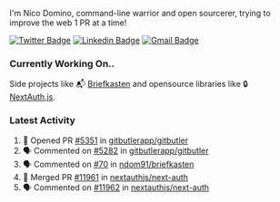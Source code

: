 
I'm Nico Domino, command-line warrior and open sourcerer, trying to improve the web 1 PR at a time!

[![Twitter Badge](https://img.shields.io/badge/-@ndom91-1ca0f1?style=flat-square&labelColor=1ca0f1&logo=twitter&logoColor=white&link=https://twitter.com/ndom91)](https://twitter.com/ndom91) [![Linkedin Badge](https://img.shields.io/badge/-ndom91-blue?style=flat-square&logo=Linkedin&logoColor=white&link=https://www.linkedin.com/in/ndom91/)](https://www.linkedin.com/in/ndom91/) [![Gmail Badge](https://img.shields.io/badge/-yo@ndo.dev-c14438?style=flat-square&logo=mail.ru&logoColor=white&link=mailto:yo@ndo.dev)](mailto:yo@ndo.dev)

### Currently Working On..

Side projects like 📬 [Briefkasten](https://briefkastenhq.com) and opensource libraries like 🔒 [NextAuth.js](https://github.com/nextauthjs/next-auth).

<!--START_SECTION_PROFILE_VIEWS:readme-info-->
<!--END_SECTION_PROFILE_VIEWS:readme-info-->

<!--START_SECTION_DAILY_COMMIT:readme-info-->
<!--END_SECTION_DAILY_COMMIT:readme-info-->

<!--START_SECTION_WEEKLY_COMMIT:readme-info-->
<!--END_SECTION_WEEKLY_COMMIT:readme-info-->

### Latest Activity

<!--START_SECTION:activity-->
1. 💪 Opened PR [#5351](https://github.com/gitbutlerapp/gitbutler/pull/5351) in [gitbutlerapp/gitbutler](https://github.com/gitbutlerapp/gitbutler)
2. 🗣 Commented on [#5282](https://github.com/gitbutlerapp/gitbutler/issues/5282#issuecomment-2443753070) in [gitbutlerapp/gitbutler](https://github.com/gitbutlerapp/gitbutler)
3. 🗣 Commented on [#70](https://github.com/ndom91/briefkasten/issues/70#issuecomment-2442579704) in [ndom91/briefkasten](https://github.com/ndom91/briefkasten)
4. 🎉 Merged PR [#11961](https://github.com/nextauthjs/next-auth/pull/11961) in [nextauthjs/next-auth](https://github.com/nextauthjs/next-auth)
5. 🗣 Commented on [#11962](https://github.com/nextauthjs/next-auth/pull/11962#issuecomment-2442392212) in [nextauthjs/next-auth](https://github.com/nextauthjs/next-auth)
<!--END_SECTION:activity-->
